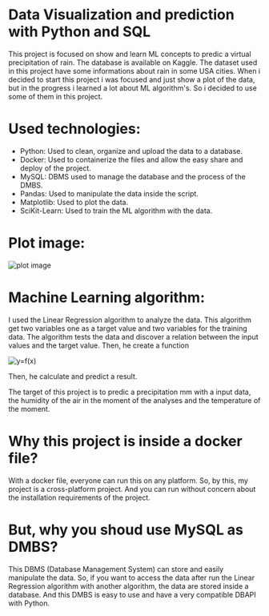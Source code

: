# Data Visualization and prediction with Python and SQL

This project is focused on show and learn ML concepts to predic a virtual precipitation of rain.
The database is available on Kaggle.
The dataset used in this project have some informations about rain in some USA cities.
When i decided to start this project i was focused and just show a plot of the data, but in the progress i learned a lot about ML algorithm's. So i decided to use some of them in this project.

# Used technologies:

- Python:
    Used to clean, organize and upload the data to a database.
- Docker:
    Used to containerize the files and allow the easy share and deploy of the project.
- MySQL:
    DBMS used to manage the database and the process of the DMBS.
- Pandas:
    Used to manipulate the data inside the script.
- Matplotlib:
    Used to plot the data.
- SciKit-Learn:
    Used to train the ML algorithm with the data.

# Plot image:
![plot image](https://i.imgur.com/a3vBMuu.png)

# Machine Learning algorithm:

I used the Linear Regression algorithm to analyze the data. This algorithm get two variables one as a target value and two variables for the training data. The algorithm tests the data and discover a relation between the input values and the target value. Then, he create a function 

![y=f(x)](https://pbs.twimg.com/media/FTZc2PGWIAMDFS5.jpg)

Then, he calculate and predict a result.

The target of this project is to predic a precipitation mm with a input data, the humidity of the air in the moment of the analyses and the temperature of the moment.

# Why this project is inside a docker file?

With a docker file, everyone can run this on any platform. So, by this, my project is a cross-platform project. And you can run without concern about the installation requirements of the project.

# But, why you shoud use MySQL as DMBS?

This DBMS (Database Management System) can store and easily manipulate the data. So, if you want to access the data after run the Linear Regression algorithm with another algorithm, the data are stored inside a database. And this DMBS is easy to use and have a very compatible DBAPI with Python.